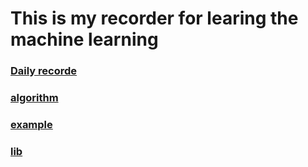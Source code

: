 # This is my recorder for learing the machine learning

### [Daily recorde](./daily/Readme.md)

### [algorithm](./algorithm/Readme.md)

### [example](./example/Readme.md)

### [lib](./example/Readme.md)
